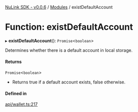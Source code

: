 [NuLink SDK - v0.0.6](../README.md) / [Modules](../modules.md) / existDefaultAccount

# Function: existDefaultAccount

▸ **existDefaultAccount**(): `Promise`<`boolean`\>

Determines whether there is a default account in local storage.

#### Returns

`Promise`<`boolean`\>

- Returns true if a default account exists, false otherwise.

#### Defined in

[api/wallet.ts:217](https://github.com/NuLink-network/nulink-sdk/blob/541ac45/src/api/wallet.ts#L217)
